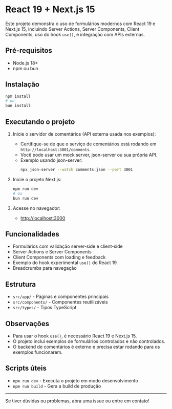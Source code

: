 # React 19 + Next.js 15 

Este projeto demonstra o uso de formulários modernos com React 19 e Next.js 15, incluindo Server Actions, Server Components, Client Components, uso do hook `use()`, e integração com APIs externas.

## Pré-requisitos
- Node.js 18+
- npm ou bun

## Instalação

```bash
npm install
# ou
bun install
```

## Executando o projeto

1. Inicie o servidor de comentários (API externa usada nos exemplos):
   - Certifique-se de que o serviço de comentários está rodando em `http://localhost:3001/comments`.
   - Você pode usar um mock server, json-server ou sua própria API.
   - Exemplo usando json-server:
     ```bash
     npx json-server --watch comments.json --port 3001
     ```

2. Inicie o projeto Next.js:
   ```bash
   npm run dev
   # ou
   bun run dev
   ```

3. Acesse no navegador:
   - [http://localhost:3000](http://localhost:3000)

## Funcionalidades
- Formulários com validação server-side e client-side
- Server Actions e Server Components
- Client Components com loading e feedback
- Exemplo do hook experimental `use()` do React 19
- Breadcrumbs para navegação

## Estrutura
- `src/app/` - Páginas e componentes principais
- `src/components/` - Componentes reutilizáveis
- `src/types/` - Tipos TypeScript

## Observações
- Para usar o hook `use()`, é necessário React 19 e Next.js 15.
- O projeto inclui exemplos de formulários controlados e não controlados.
- O backend de comentários é externo e precisa estar rodando para os exemplos funcionarem.

## Scripts úteis
- `npm run dev` - Executa o projeto em modo desenvolvimento
- `npm run build` - Gera a build de produção

---

Se tiver dúvidas ou problemas, abra uma issue ou entre em contato!

